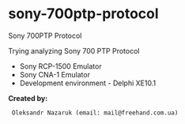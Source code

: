 # sony-700ptp-protocol
Sony 700PTP Protocol

Trying analyzing Sony 700 PTP Protocol

* Sony RCP-1500 Emulator<br>
* Sony CNA-1 Emulator<br>
* Development environment - Delphi XE10.1<br>

<b>Created by:</b>
```
 Oleksandr Nazaruk (email: mail@freehand.com.ua)
```
